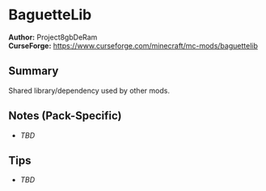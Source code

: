 # BaguetteLib

**Author:** Project8gbDeRam  
**CurseForge:** https://www.curseforge.com/minecraft/mc-mods/baguettelib

## Summary
Shared library/dependency used by other mods.

## Notes (Pack-Specific)
- _TBD_

## Tips
- _TBD_

